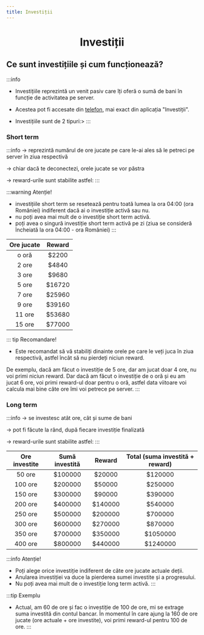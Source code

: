 ```yaml
---
title: Investiții
---
```



# <span class="title-font"><center>Investiții</center></span>

## <span class="header-font">Ce sunt investițiile și cum funcționează?</span>

:::info
- Investițiile reprezintă un venit pasiv care îți oferă o sumă de bani în funcție de activitatea pe server.

- Acestea pot fi accesate din [telefon](/general/telefon), mai exact din aplicația "Investiții".

- Investițiile sunt de 2 tipuri:>
:::

### <span class="header-font">Short term</span>
:::info
-> reprezintă numărul de ore jucate pe care le-ai ales să le petreci pe server în ziua respectivă

-> chiar dacă te deconectezi, orele jucate se vor păstra

-> reward-urile sunt stabilite astfel:
:::

:::warning Atenție!
- investițiile short term se resetează pentru toată lumea la ora 04:00 (ora României) indiferent dacă ai o investiție activă sau nu.
- nu poți avea mai mult de o investiție short term activă.
- poți avea o singură investiție short term activă pe zi (ziua se consideră încheiată la ora 04:00 - ora României)
:::

|  Ore jucate  |    Reward   |
| :-----------:|   :-----:   |
|     o oră    |    $2200    |
|     2 ore    |    $4840    |
|     3 ore    |    $9680    |
|     5 ore    |    $16720   |
|     7 ore    |    $25960   |
|     9 ore    |    $39160   |
|     11 ore   |    $53680   |
|     15 ore   |    $77000   |

::: tip Recomandare!
- Este recomandat să vă stabiliți dinainte orele pe care le veți juca în ziua respectivă, astfel încât să nu pierdeți niciun reward.

De exemplu, dacă am făcut o investiție de 5 ore, dar am jucat doar 4 ore, nu voi primi niciun reward. Dar dacă am făcut o investiție de o oră și eu am jucat 6 ore, voi primi reward-ul doar pentru o oră, astfel data viitoare voi calcula mai bine câte ore îmi voi petrece pe server.
:::

 ### <span class="header-font">Long term </span>
 :::info
 -> se investesc atât ore, cât și sume de bani

 -> pot fi făcute la rând, după fiecare investiție finalizată

 -> reward-urile sunt stabilite astfel:
:::

|   Ore investite |   Sumă investită   |    Reward   |  Total (suma investită + reward) |
|  :-----------:  |   :-------------:  |   :-----:   |  :----:   |
|     50 ore      |       $100000      |    $20000   |  $120000  |
|     100 ore     |       $200000      |    $50000   |  $250000  |
|     150 ore     |       $300000      |    $90000   |  $390000  |
|     200 ore     |       $400000      |    $140000  |  $540000  |
|     250 ore     |       $500000      |    $200000  |  $700000  |
|     300 ore     |       $600000      |    $270000  |  $870000  |
|     350 ore     |       $700000      |    $350000  |  $1050000 |
|     400 ore     |       $800000      |    $440000  |  $1240000 |

:::info Atenție!
- Poți alege orice investiție indiferent de câte ore jucate actuale deții.
- Anularea investiției va duce la pierderea sumei investite și a progresului.
- Nu poți avea mai mult de o investiție long term activă.
:::

:::tip Exemplu
- Actual, am 60 de ore și fac o investiție de 100 de ore, mi se extrage suma investită din contul bancar. În momentul în care ajung la 160 de ore jucate (ore actuale + ore investite), voi primi reward-ul pentru 100 de ore.
:::